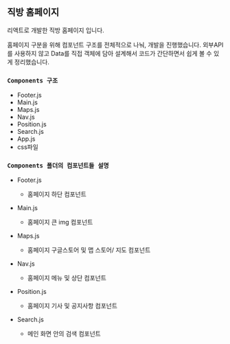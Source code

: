 ## 직방 홈페이지

리액트로 개발한 직방 홈페이지 입니다.

홈페이지 구분을 위해 컴포넌트 구조를 전체적으로 나눠, 개발을 진행했습니다. 외부API를 사용하지 않고 Data를 직접 객체에 담아 설계해서 코드가 간단하면서 쉽게 볼 수 있게 정리했습니다. 

### `Components 구조`
* Footer.js 
* Main.js
* Maps.js
* Nav.js
* Position.js
* Search.js
* App.js
* css파일 

### `Components 폴더의 컴포넌트들 설명`
* Footer.js 
    * 홈페이지 하단 컴포넌트

* Main.js
    * 홈페이지 큰 img 컴포넌트

* Maps.js
    * 홈페이지 구글스토어 및 맵 스토어/ 지도 컴포넌트

* Nav.js
    * 홈페이지 메뉴 및 상단 컴포넌트

* Position.js
    * 홈페이지 기사 및 공지사항 컴포넌트

* Search.js
    * 메인 화면 안의 검색 컴포넌트


